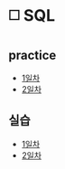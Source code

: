 # ◻️ SQL


## practice

* [1일차](./practice/1%EC%9D%BC%EC%B0%A8/)
* [2일차](./practice/2%EC%9D%BC%EC%B0%A8/)

## 실습

* [1일차](./%EC%8B%A4%EC%8A%B5/1%EC%9D%BC%EC%B0%A8/)
* [2일차](./%EC%8B%A4%EC%8A%B5/2%EC%9D%BC%EC%B0%A8/)